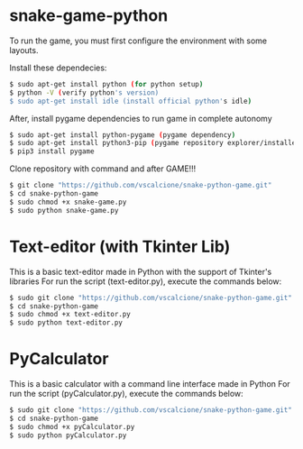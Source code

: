 # snake-game-python

To run the game, you must first configure the environment with some layouts.

Install these dependecies:
```bash 
$ sudo apt-get install python (for python setup)
$ python -V (verify python's version)
$ sudo apt-get install idle (install official python's idle)
```
After, install pygame dependencies to run game in complete autonomy 
```bash 
$ sudo apt-get install python-pygame (pygame dependency)
$ sudo apt-get install python3-pip (pygame repository explorer/installer)
$ pip3 install pygame
```
Clone repository with command and after GAME!!!
```bash
$ git clone "https://github.com/vscalcione/snake-python-game.git"
$ cd snake-python-game
$ sudo chmod +x snake-game.py
$ sudo python snake-game.py
```

# Text-editor (with Tkinter Lib)
This is a basic text-editor made in Python with the support of Tkinter's libraries
For run the script (text-editor.py), execute the commands below:
```bash
$ sudo git clone "https://github.com/vscalcione/snake-python-game.git"
$ cd snake-python-game
$ sudo chmod +x text-editor.py
$ sudo python text-editor.py
```


# PyCalculator
This is a basic calculator with a command line interface made in Python
For run the script (pyCalculator.py), execute the commands below:
```bash
$ sudo git clone "https://github.com/vscalcione/snake-python-game.git"
$ cd snake-python-game
$ sudo chmod +x pyCalculator.py
$ sudo python pyCalculator.py
```
